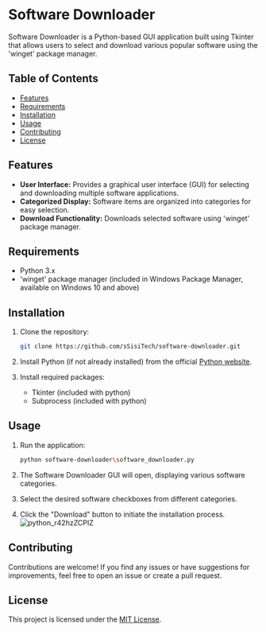 # Software Downloader

Software Downloader is a Python-based GUI application built using Tkinter that allows users to select and download various popular software using the 'winget' package manager.

## Table of Contents

- [Features](#features)
- [Requirements](#requirements)
- [Installation](#installation)
- [Usage](#usage)
- [Contributing](#contributing)
- [License](#license)

## Features

- **User Interface:** Provides a graphical user interface (GUI) for selecting and downloading multiple software applications.
- **Categorized Display:** Software items are organized into categories for easy selection.
- **Download Functionality:** Downloads selected software using 'winget' package manager.

## Requirements

- Python 3.x
- 'winget' package manager (included in Windows Package Manager, available on Windows 10 and above)

## Installation

1. Clone the repository:

   ```bash
   git clone https://github.com/sSisiTech/software-downloader.git

2. Install Python (if not already installed) from the official [Python website](https://www.python.org/).

3. Install required packages:
   - Tkinter (included with python)
   - Subprocess (included with python)

## Usage

1. Run the application:

   ```bash
   python software-downloader\software_downloader.py

2. The Software Downloader GUI will open, displaying various software categories.
3. Select the desired software checkboxes from different categories.
4. Click the "Download" button to initiate the installation process.
![python_r42hzZCPIZ](https://github.com/jeboysisi/software-downloader/assets/127330857/f05187a6-2389-49e6-a394-60ff449c1f4f)


## Contributing

Contributions are welcome! If you find any issues or have suggestions for improvements, feel free to open an issue or create a pull request.

## License

This project is licensed under the [MIT License](https://sisi.mit-license.org/).
